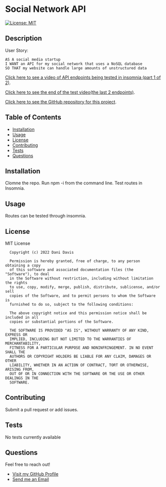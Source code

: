 
  # Social Network API

  [![License: MIT](https://img.shields.io/badge/License-MIT-yellow.svg)](https://opensource.org/licenses/MIT)
  
  ## Description 

User Story: 

    
    AS A social media startup
    I WANT an API for my social network that uses a NoSQL database
    SO THAT my website can handle large amounts of unstructured data
    
  
  [Click here to see a video of API endpoints being tested in insomnia (part 1 of 2)](https://watch.screencastify.com/v/RlcLcdazbt6DS72c9uZQ).
  
  [Click here to see the end of the test video(the last 2 endpoints)](https://watch.screencastify.com/v/Ty8jyyz6nOrVgBkcaAUF).



  [Click here to see the GitHub repository for this project](https://github.com/DaniDelia253/social-network-api).
  
  
  ## Table of Contents
  
  * [Installation](#installation)
  * [Usage](#usage)
  * [License](#license)
  * [Contributing](#contributing)
  * [Tests](#tests)
  * [Questions](#questions)
  
  
  ## Installation
  
  Clomne the repo. Run npm -i from the command line. Test routes in Insomnia.
  
  ## Usage 
  
  Routes can be tested through insomnia.
  
  ## License
  
  MIT License

      Copyright (c) 2022 Dani Davis
      
      Permission is hereby granted, free of charge, to any person obtaining a copy
      of this software and associated documentation files (the "Software"), to deal
      in the Software without restriction, including without limitation the rights
      to use, copy, modify, merge, publish, distribute, sublicense, and/or sell
      copies of the Software, and to permit persons to whom the Software is
      furnished to do so, subject to the following conditions:
      
      The above copyright notice and this permission notice shall be included in all
      copies or substantial portions of the Software.
      
      THE SOFTWARE IS PROVIDED "AS IS", WITHOUT WARRANTY OF ANY KIND, EXPRESS OR
      IMPLIED, INCLUDING BUT NOT LIMITED TO THE WARRANTIES OF MERCHANTABILITY,
      FITNESS FOR A PARTICULAR PURPOSE AND NONINFRINGEMENT. IN NO EVENT SHALL THE
      AUTHORS OR COPYRIGHT HOLDERS BE LIABLE FOR ANY CLAIM, DAMAGES OR OTHER
      LIABILITY, WHETHER IN AN ACTION OF CONTRACT, TORT OR OTHERWISE, ARISING FROM,
      OUT OF OR IN CONNECTION WITH THE SOFTWARE OR THE USE OR OTHER DEALINGS IN THE
      SOFTWARE.
  
  ## Contributing
  
  Submit a pull request or add issues.
  
  ## Tests
  
  No tests currently available
  
  ## Questions
  
  Feel free to reach out! 
  
  * [Visit my GitHub Profile](https://github.com/DaniDelia253)
  * [Send me an Email](mailto:danidavis321@gmail.com)
